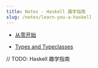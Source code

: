 ```yaml
---
title: Notes - Haskell 趣学指南
slug: /notes/learn-you-a-haskell
---
```


- [从零开始](/notes/learn-you-a-haskell/start)

- [Types and Typeclasses](/notes/learn-you-a-haskell/types-and-typeclasses)

// TODO: Haskell 趣学指南
